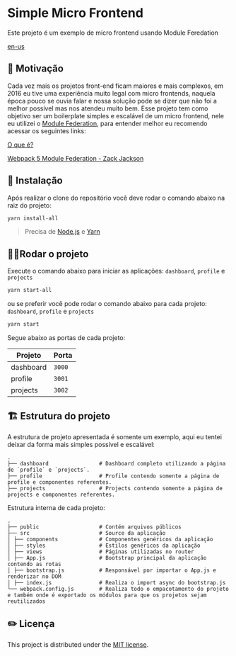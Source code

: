 # Simple Micro Frontend

Este projeto é um exemplo de micro frontend usando Module Feredation

[en-us](https://github.com/pepoeverton/simple-micro-frontend/blob/master/README.md)

## 💪 Motivação

Cada vez mais os projetos front-end ficam maiores e mais complexos, em 2016 eu tive uma experiência muito legal com micro frontends, naquela época pouco se ouvia falar e nossa solução pode se dizer que não foi a melhor possível mas nos atendeu muito bem. Esse projeto tem como objetivo ser um boilerplate simples e escalável de um micro frontend, nele eu utilizei o [Module Federation](https://webpack.js.org/concepts/module-federation), para entender melhor eu recomendo acessar os seguintes links:

[O que é?](https://github.com/sokra/slides/blob/master/content/ModuleFederationWebpack5.md)

[Webpack 5 Module Federation - Zack Jackson](https://medium.com/@ScriptedAlchemy/webpack-5-module-federation-stitching-two-simple-bundles-together-fe4e6a069716)

## 🧩 Instalação

Após realizar o clone do repositório você deve rodar o comando abaixo na raiz do projeto:

```bash
yarn install-all
```

> Precisa de [Node.js](https://nodejs.org/en/download/) e [Yarn](https://yarnpkg.com/)

## 🏃‍♂️Rodar o projeto

Execute o comando abaixo para iniciar as aplicações: `dashboard`, `profile` e `projects`

```bash
yarn start-all
```

ou se preferir você pode rodar o comando abaixo para cada projeto: `dashboard`, `profile` e `projects`

```bash
yarn start
```

Segue abaixo as portas de cada projeto:

| Projeto   | Porta  |
| --------- | ------ |
| dashboard | `3000` |
| profile   | `3001` |
| projects  | `3002` |

## 🏗 Estrutura do projeto

A estrutura de projeto apresentada é somente um exemplo, aqui eu tentei deixar da forma mais simples possível e escalável:

```
.
├── dashboard                # Dashboard completo utilizando a página de `profile` e `projects`.
├── profile                  # Profile contendo somente a página de profile e componentes referentes.
├── projects                 # Projects contendo somente a página de projects e componentes referentes.
```

Estrutura interna de cada projeto:

```
.
├── public                   # Contém arquivos públicos
├── src                      # Source da aplicação
│ ├── components             # Componentes genéricos da aplicação
│ ├── styles                 # Estilos genéricos da aplicação
│ ├── views                  # Páginas utilizadas no router
│ ├── App.js                 # Bootstrap principal da aplicação contendo as rotas
│ ├── bootstrap.js           # Responsável por importar o App.js e renderizar no DOM
│ ├── index.js               # Realiza o import async do bootstrap.js
└── webpack.config.js        # Realiza todo o empacotamento do projeto e também onde é exportado os módulos para que os projetos sejam reutilizados

```

## ✏️ Licença

This project is distributed under the [MIT license](https://github.com/pepoeverton/simple-micro-frontend/blob/master/LICENSE.md).
